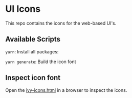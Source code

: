 # UI Icons

This repo contains the icons for the web-based UI's.

## Available Scripts

`yarn`: Install all packages:

`yarn generate`: Build the icon font

## Inspect icon font

Open the [ivy-icons.html](src-gen/ivy-icons.html) in a browser to inspect the icons.
